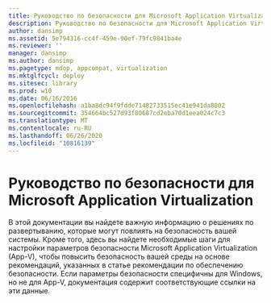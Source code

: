 ```yaml
---
title: Руководство по безопасности для Microsoft Application Virtualization
description: Руководство по безопасности для Microsoft Application Virtualization
author: dansimp
ms.assetid: 5e794316-cc4f-459e-90ef-79fc9841ba4e
ms.reviewer: ''
manager: dansimp
ms.author: dansimp
ms.pagetype: mdop, appcompat, virtualization
ms.mktglfcycl: deploy
ms.sitesec: library
ms.prod: w10
ms.date: 06/16/2016
ms.openlocfilehash: a1ba8dc94f9fdde71482733515ec41e941da8802
ms.sourcegitcommit: 354664bc527d93f80687cd2eba70d1eea024c7c3
ms.translationtype: MT
ms.contentlocale: ru-RU
ms.lasthandoff: 06/26/2020
ms.locfileid: "10816139"
---
```

# Руководство по безопасности для Microsoft Application Virtualization


В этой документации вы найдете важную информацию о решениях по развертыванию, которые могут повлиять на безопасность вашей системы. Кроме того, здесь вы найдете необходимые шаги для настройки параметров безопасности Microsoft Application Virtualization (App-V), чтобы повысить безопасность вашей среды на основе рекомендаций, указанных в статье рекомендации по обеспечению безопасности. Если параметры безопасности специфичны для Windows, но не для App-V, документация содержит соответствующие ссылки на эти данные.

 

 





